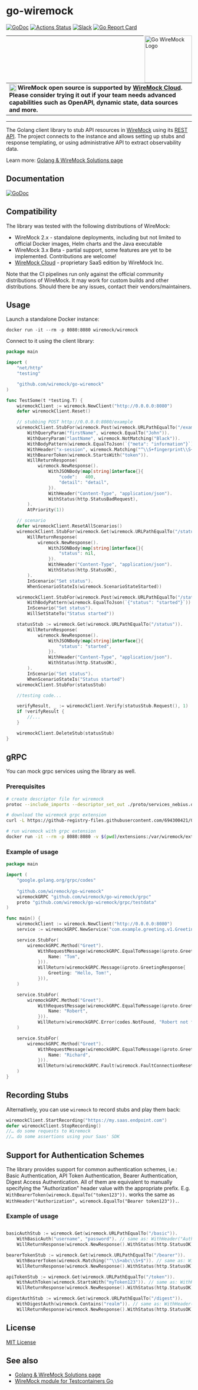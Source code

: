 # go-wiremock

[![GoDoc](https://godoc.org/github.com/wiremock/go-wiremock?status.svg)](http://godoc.org/github.com/wiremock/go-wiremock)
[![Actions Status](https://github.com/wiremock/go-wiremock/workflows/build/badge.svg)](https://github.com/wiremock/go-wiremock/actions?query=workflow%3Abuild)
[![Slack](https://img.shields.io/badge/slack.wiremock.org-%23wiremock—go-brightgreen?style=flat&logo=slack)](https://slack.wiremock.org/)
[![Go Report Card](https://goreportcard.com/badge/github.com/wiremock/go-wiremock)](https://goreportcard.com/report/github.com/wiremock/go-wiremock)

<a href="https://go.wiremock.org" target="_blank">
    <img width="128px" align="right" src="docs/images/logo/logo.png" alt="Go WireMock Logo"/>
</a>

---

<table>
<tr>
<td>
<img src="https://wiremock.org/images/wiremock-cloud/wiremock_cloud_logo.png" alt="WireMock Cloud Logo" height="20" align="left">
<strong>WireMock open source is supported by <a href="https://www.wiremock.io/cloud-overview?utm_source=github.com&utm_campaign=wiremock-README.md-banner">WireMock Cloud</a>. Please consider trying it out if your team needs advanced capabilities such as OpenAPI, dynamic state, data sources and more.</strong>
</td>
</tr>
</table>

---

The Golang client library to stub API resources in [WireMock](https://wiremock.org) using its
[REST API](https://wiremock.org/docs/api/).
The project connects to the instance and allows
setting up stubs and response templating,
or using administrative API to extract observability data.

Learn more: [Golang & WireMock Solutions page]( https://wiremock.org/docs/solutions/golang/)

## Documentation

[![GoDoc](https://godoc.org/github.com/wiremock/go-wiremock?status.svg)](http://godoc.org/github.com/wiremock/go-wiremock)

## Compatibility

The library was tested with the following distributions
of WireMock:

- WireMock 2.x - standalone deployments, including but not limited to official Docker images, Helm charts and the Java executable
- WireMock 3.x Beta - partial support, some features are
  yet to be implemented. Contributions are welcome!
- [WireMock Cloud](https://www.wiremock.io/product) -
  proprietary SaaS edition by WireMock Inc.

Note that the CI pipelines run only against the official community distributions of WireMock.
It may work for custom builds and other distributions.
Should there be any issues, contact their vendors/maintainers.

## Usage

Launch a standalone Docker instance:

```shell
docker run -it --rm -p 8080:8080 wiremock/wiremock
```

Connect to it using the client library:

```go
package main

import (
    "net/http"
    "testing"

    "github.com/wiremock/go-wiremock"
)

func TestSome(t *testing.T) {
    wiremockClient := wiremock.NewClient("http://0.0.0.0:8080")
    defer wiremockClient.Reset()

    // stubbing POST http://0.0.0.0:8080/example
    wiremockClient.StubFor(wiremock.Post(wiremock.URLPathEqualTo("/example")).
        WithQueryParam("firstName", wiremock.EqualTo("John")).
        WithQueryParam("lastName", wiremock.NotMatching("Black")).
        WithBodyPattern(wiremock.EqualToJson(`{"meta": "information"}`)).
        WithHeader("x-session", wiremock.Matching("^\\S+fingerprint\\S+$")).
        WithBearerToken(wiremock.StartsWith("token")).
        WillReturnResponse(
            wiremock.NewResponse().
                WithJSONBody(map[string]interface{}{
                    "code":   400,
                    "detail": "detail",
                }).
                WithHeader("Content-Type", "application/json").
                WithStatus(http.StatusBadRequest),
        ).
        AtPriority(1))

    // scenario
    defer wiremockClient.ResetAllScenarios()
    wiremockClient.StubFor(wiremock.Get(wiremock.URLPathEqualTo("/status")).
        WillReturnResponse(
            wiremock.NewResponse().
                WithJSONBody(map[string]interface{}{
                    "status": nil,
                }).
                WithHeader("Content-Type", "application/json").
                WithStatus(http.StatusOK),
        ).
        InScenario("Set status").
        WhenScenarioStateIs(wiremock.ScenarioStateStarted))

    wiremockClient.StubFor(wiremock.Post(wiremock.URLPathEqualTo("/state")).
        WithBodyPattern(wiremock.EqualToJson(`{"status": "started"}`)).
        InScenario("Set status").
        WillSetStateTo("Status started"))

    statusStub := wiremock.Get(wiremock.URLPathEqualTo("/status")).
        WillReturnResponse(
            wiremock.NewResponse().
                WithJSONBody(map[string]interface{}{
                    "status": "started",
                }).
                WithHeader("Content-Type", "application/json").
                WithStatus(http.StatusOK),
        ).
        InScenario("Set status").
        WhenScenarioStateIs("Status started")
    wiremockClient.StubFor(statusStub)

    //testing code...

    verifyResult, _ := wiremockClient.Verify(statusStub.Request(), 1)
    if !verifyResult {
        //...
    }

    wiremockClient.DeleteStub(statusStub)
}
```
## gRPC
You can mock grpc services using the library as well.

### Prerequisites

```bash
# create descriptor file for wiremock
protoc --include_imports --descriptor_set_out ./proto/services_nebius.dsc ./proto/greeting_service.proto

# download the wiremock grpc extension
curl -L https://github-registry-files.githubusercontent.com/694300421/0a0c0b80-089b-11f0-8fd1-f7e53ce5fce0?X-Amz-Algorithm=AWS4-HMAC-SHA256&X-Amz-Credential=AKIAVCODYLSA53PQK4ZA%2F20250609%2Fus-east-1%2Fs3%2Faws4_request&X-Amz-Date=20250609T202456Z&X-Amz-Expires=300&X-Amz-Signature=85f6bc85c1b86f2416ceb5c5031fde515f9f3003d612e2e375801e3dadde0d1c&X-Amz-SignedHeaders=host&response-content-disposition=filename%3Dwiremock-grpc-extension-standalone-0.10.0.jar&response-content-type=application%2Foctet-stream -o ./extensions/wiremock-grpc-0.10.0.jar

# run wiremock with grpc extension
docker run -it --rm -p 8080:8080 -v $(pwd)/extensions:/var/wiremock/extensions -v $(pwd)/proto:/home/wiremock/grpc wiremock/wiremock --verbose 
```

### Example of usage

```go
package main

import (
	"google.golang.org/grpc/codes"
	
	"github.com/wiremock/go-wiremock"
	wiremockGRPC "github.com/wiremock/go-wiremock/grpc"
	proto "github.com/wiremock/go-wiremock/grpc/testdata"
)

func main() {
	wiremockClient := wiremock.NewClient("http://0.0.0.0:8080")
	service := wiremockGRPC.NewService("com.example.greeting.v1.GreetingService", wiremockClient)

	service.StubFor(
		wiremockGRPC.Method("Greet").
			WithRequestMessage(wiremockGRPC.EqualToMessage(&proto.GreetingRequest{
				Name: "Tom",
			})).
			WillReturn(wiremockGRPC.Message(&proto.GreetingResponse{
				Greeting: "Hello, Tom!",
			})),
	)

	service.StubFor(
		wiremockGRPC.Method("Greet").
			WithRequestMessage(wiremockGRPC.EqualToMessage(&proto.GreetingRequest{
				Name: "Robert",
			})).
			WillReturn(wiremockGRPC.Error(codes.NotFound, "Robert not found")),
	)

	service.StubFor(
		wiremockGRPC.Method("Greet").
			WithRequestMessage(wiremockGRPC.EqualToMessage(&proto.GreetingRequest{
				Name: "Richard",
			})).
			WillReturn(wiremockGRPC.Fault(wiremock.FaultConnectionResetByPeer)),
	)
}

```

## Recording Stubs

Alternatively, you can use `wiremock` to record stubs and play them back:

```go
wiremockClient.StartRecording("https://my.saas.endpoint.com")
defer wiremockClient.StopRecording()
//… do some requests to Wiremock
//… do some assertions using your Saas' SDK
```

## Support for Authentication Schemes

The library provides support for common authentication schemes, i.e.: Basic Authentication, API Token Authentication, Bearer Authentication, Digest Access Authentication.
All of them are equivalent to manually specifying the "Authorization" header value with the appropriate prefix.
E.g. `WithBearerToken(wiremock.EqualTo("token123")).` works the same as `WithHeader("Authorization", wiremock.EqualTo("Bearer token123")).`.

### Example of usage

```go

basicAuthStub := wiremock.Get(wiremock.URLPathEqualTo("/basic")).
    WithBasicAuth("username", "password"). // same as: WithHeader("Authorization", wiremock.EqualTo("Basic dXNlcm5hbWU6cGFzc3dvcmQ=")).
    WillReturnResponse(wiremock.NewResponse().WithStatus(http.StatusOK))

bearerTokenStub := wiremock.Get(wiremock.URLPathEqualTo("/bearer")).
    WithBearerToken(wiremock.Matching("^\\S+abc\\S+$")). // same as: WithHeader("Authorization", wiremock.Matching("^Bearer \\S+abc\\S+$")).
    WillReturnResponse(wiremock.NewResponse().WithStatus(http.StatusOK))

apiTokenStub := wiremock.Get(wiremock.URLPathEqualTo("/token")).
    WithAuthToken(wiremock.StartsWith("myToken123")). // same as: WithHeader("Authorization", wiremock.StartsWith("Token myToken123")).
    WillReturnResponse(wiremock.NewResponse().WithStatus(http.StatusOK))

digestAuthStub := wiremock.Get(wiremock.URLPathEqualTo("/digest")).
    WithDigestAuth(wiremock.Contains("realm")). // same as: WithHeader("Authorization", wiremock.StartsWith("Digest ").And(Contains("realm"))).
    WillReturnResponse(wiremock.NewResponse().WithStatus(http.StatusOK))

```

## License

[MIT License](./LICENSE)

## See also

- [Golang & WireMock Solutions page]( https://wiremock.org/docs/solutions/golang/)
- [WireMock module for Testcontainers Go](https://wiremock.org/docs/solutions/testcontainers/)
